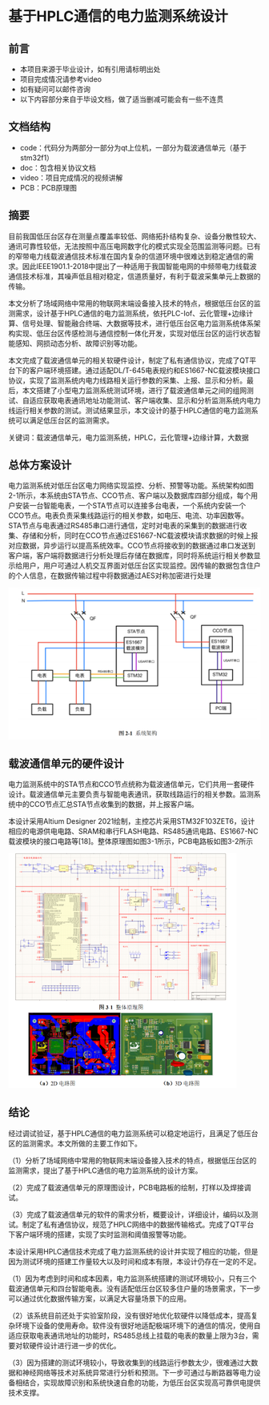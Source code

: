 

# 基于HPLC通信的电力监测系统设计

## 前言

* 本项目来源于毕业设计，如有引用请标明出处
* 项目完成情况请参考video
* 如有疑问可以邮件咨询
* 以下内容部分来自于毕设文档，做了适当删减可能会有一些不连贯



## 文档结构

* code：代码分为两部分一部分为qt上位机，一部分为载波通信单元（基于stm32f1）
* doc：包含相关协议文档
* video：项目完成情况的视频讲解
* PCB：PCB原理图



## 摘要

目前我国低压台区存在测量点覆盖率较低、网络拓扑结构复杂、设备分散性较大、通讯可靠性较低，无法按照中高压电网数字化的模式实现全范围监测等问题。已有的窄带电力线载波通信技术标准在国内复杂的信道环境中很难达到稳定通信的需求。因此IEEE1901.1-2018中提出了一种适用于我国智能电网的中频带电力线载波通信技术标准，其噪声低且相对稳定，信道质量好，有利于载波采集单元上数据的传输。

本文分析了场域网络中常用的物联网末端设备接入技术的特点，根据低压台区的监测需求，设计基于HPLC通信的电力监测系统，依托PLC-Iof、云化管理+边缘计算、信号处理、智能融合终端、大数据等技术，进行低压台区电力监测系统体系架构实现、低压台区传感检测与通信控制一体化开发，实现对低压台区的运行状态智能感知、网损动态分析、故障识别等功能。

本文完成了载波通信单元的相关软硬件设计，制定了私有通信协议，完成了QT平台下的客户端环境搭建。通过适配DL/T-645电表规约和ES1667-NC载波模块接口协议，实现了监测系统内电力线路相关运行参数的采集、上报、显示和分析。最后，本文搭建了小型电力监测系统测试环境，进行了载波通信单元之间的组网测试、自适应获取电表通讯地址功能测试、客户端收集、显示和分析监测系统内电力线运行相关参数的测试。测试结果显示，本文设计的基于HPLC通信的电力监测系统可以满足低压台区的监测需求。

 

关键词：载波通信单元，电力监测系统，HPLC，云化管理+边缘计算，大数据



## 总体方案设计

电力监测系统对低压台区电力网络实现监控、分析、预警等功能。系统架构如图2-1所示，本系统由STA节点、CCO节点、客户端以及数据库四部分组成，每个用户安装一台智能电表，一个STA节点可以连接多台电表，一个系统内安装一个CCO节点。电表负责采集线路运行的相关参数，如电压、电流、功率因数等。STA节点与电表通过RS485串口进行通信，定时对电表的采集到的数据进行收集、存储和分析，同时在CCO节点通过ES1667-NC载波模块请求数据的时候上报对应数据，异步运行以提高系统效率。CCO节点将接收到的数据通过串口发送到客户端，客户端将数据进行分析处理后存储在数据库，同时将系统运行相关参数显示给用户，用户可通过人机交互界面对低压台区实现监控。因传输的数据包含住户的个人信息，在数据传输过程中将数据通过AES对称加密进行处理

<img src="README.assets/image-20231005102630399.png" alt="image-20231005102630399" style="zoom:50%;" />



## 载波通信单元的硬件设计

电力监测系统中的STA节点和CCO节点统称为载波通信单元，它们共用一套硬件设计。载波通信单元主要负责与智能电表通讯，获取线路运行的相关参数。监测系统中的CCO节点汇总STA节点收集到的数据，并上报客户端。

本设计采用Altium Designer 2021绘制，主控芯片采用STM32F103ZET6，设计相应的电源供电电路、SRAM和串行FLASH电路、RS485通讯电路、ES1667-NC载波模块的接口电路等[18]。整体原理图如图3-1所示，PCB电路板如图3-2所示

<img src="README.assets/image-20231005102811022.png" alt="image-20231005102811022" style="zoom:50%;" />



## 结论

经过调试验证，基于HPLC通信的电力监测系统可以稳定地运行，且满足了低压台区的监测需求。本文所做的主要工作如下。

（1）分析了场域网络中常用的物联网末端设备接入技术的特点，根据低压台区的监测需求，提出了基于HPLC通信的电力监测系统的设计方案。

（2）完成了载波通信单元的原理图设计，PCB电路板的绘制，打样以及焊接调试。

（3）完成了载波通信单元的软件的需求分析，概要设计，详细设计，编码以及测试。制定了私有通信协议，规范了HPLC网络中的数据传输格式。完成了QT平台下客户端环境的搭建，实现了实时监测和阈值报警等功能。

本设计采用HPLC通信技术完成了电力监测系统的设计并实现了相应的功能，但是因为测试环境的搭建工作量较大以及时间和成本有限，本设计仍存在一定的不足。

（1）因为考虑到时间和成本因素，电力监测系统搭建的测试环境较小，只有三个载波通信单元和四台智能电表。没有适配低压台区较多住户量的场景需求，下一步可以通过优化数据传输方案，以满足大容量场景下的应用。

（2）该系统目前还处于实验室阶段，没有很好地优化软硬件以降低成本，提高复杂环境下设备的使用寿命。软件没有很好地适配极端环境下的通信的情况，使用自适应获取电表通讯地址的功能时，RS485总线上挂载的电表的数量上限为3台，需要对软硬件设计进行进一步的优化。

（3）因为搭建的测试环境较小，导致收集到的线路运行参数太少，很难通过大数据和神经网络等技术对系统异常进行分析和预测。下一步可通过与断路器等电力设备相结合，实现故障识别和系统快速自愈的功能，为低压台区实现高可靠供电提供技术支撑。

 